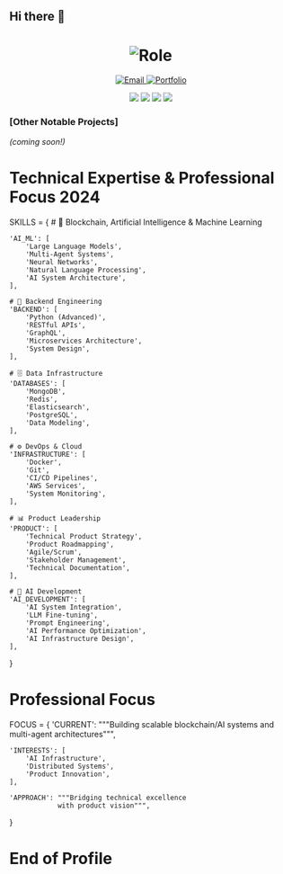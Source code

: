 ## Hi there 👋

<div align="center">
  <h1>
    <img src="https://img.shields.io/badge/Product%20Engineer%20%7C%20AI%20Engineer-black?style=for-the-badge" alt="Role" />
  </h1>
    <a href="mailto:buildwithjosiah@gmail.com">
      <img src="https://img.shields.io/badge/-Email-EA4335?style=for-the-badge&logo=gmail&logoColor=white" alt="Email" />
    </a>
    <a href="https://github.com/Josiah-O">
      <img src="https://img.shields.io/badge/-Portfolio-181717?style=for-the-badge&logo=github&logoColor=white" alt="Portfolio" />
    </a>
  </p>

  <p>
    <img src="https://img.shields.io/badge/-AI%20Systems-black?style=flat-square" />
    <img src="https://img.shields.io/badge/-Blockchain-black?style=flat-square" />
    <img src="https://img.shields.io/badge/-Product%20Strategy-black?style=flat-square" />
    <img src="https://img.shields.io/badge/-Technical%20Architecture-black?style=flat-square" />
  </p>
</div>


### [Other Notable Projects]
*(coming soon!)*

# Technical Expertise & Professional Focus 2024

SKILLS = {
    # 🤖 Blockchain, Artificial Intelligence & Machine Learning
    
    'AI_ML': [
        'Large Language Models',
        'Multi-Agent Systems',
        'Neural Networks',
        'Natural Language Processing',
        'AI System Architecture',
    ],

    # 🔧 Backend Engineering
    'BACKEND': [
        'Python (Advanced)',
        'RESTful APIs',
        'GraphQL',
        'Microservices Architecture',
        'System Design',
    ],

    # 🗄️ Data Infrastructure
    'DATABASES': [
        'MongoDB',
        'Redis',
        'Elasticsearch',
        'PostgreSQL',
        'Data Modeling',
    ],

    # ⚙️ DevOps & Cloud
    'INFRASTRUCTURE': [
        'Docker',
        'Git',
        'CI/CD Pipelines',
        'AWS Services',
        'System Monitoring',
    ],

    # 📊 Product Leadership
    'PRODUCT': [
        'Technical Product Strategy',
        'Product Roadmapping',
        'Agile/Scrum',
        'Stakeholder Management',
        'Technical Documentation',
    ],

    # 🔬 AI Development
    'AI_DEVELOPMENT': [
        'AI System Integration',
        'LLM Fine-tuning',
        'Prompt Engineering',
        'AI Performance Optimization',
        'AI Infrastructure Design',
    ],
}

# Professional Focus
FOCUS = {
    'CURRENT': """Building scalable blockchain/AI systems 
              and multi-agent architectures""",
    
    'INTERESTS': [
        'AI Infrastructure',
        'Distributed Systems',
        'Product Innovation',
    ],
    
    'APPROACH': """Bridging technical excellence 
                with product vision""",
}
# End of Profile
<!--
**Josiah-O/Josiah-O** is a ✨ _special_ ✨ repository because its `README.md` (this file) appears on your GitHub profile.

Here are some ideas to get you started:

- 🔭 I’m currently working on ...
- 🌱 I’m currently learning ...
- 👯 I’m looking to collaborate on ...
- 🤔 I’m looking for help with ...
- 💬 Ask me about ...
- 📫 How to reach me: ...
- 😄 Pronouns: ...
- ⚡ Fun fact: ...
-->
